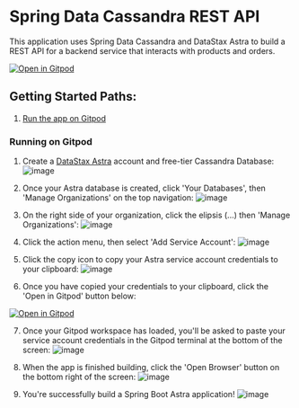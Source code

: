 # Spring Data Cassandra REST API

This application uses Spring Data Cassandra and DataStax Astra to build a REST API for a backend service that interacts with products and orders.

[![Open in Gitpod](https://gitpod.io/button/open-in-gitpod.svg)](https://gitpod.io/from-referrer)

## Getting Started Paths:
1. [Run the app on Gitpod](#running-on-gitpod)

### Running on Gitpod

1. Create a [DataStax Astra](https://astra.datastax.com/register?utm_source=github&utm_medium=referral&utm_campaign=spring-data-starter) account and free-tier Cassandra Database: 
![image](https://user-images.githubusercontent.com/3254549/90944037-75aa8180-e3d1-11ea-9b17-91929d55bc07.png)

   
2. Once your Astra database is created, click 'Your Databases', then 'Manage Organizations' on the top navigation: 
![image](https://user-images.githubusercontent.com/3254549/90944069-9f63a880-e3d1-11ea-834a-968ffe69e37b.png)
  
  
3. On the right side of your organization, click the elipsis (...) then 'Manage Organizations': 
![image](https://user-images.githubusercontent.com/3254549/90944096-c02bfe00-e3d1-11ea-9513-b3362cdfd77a.png)

4. Click the action menu, then select 'Add Service Account':
![image](https://user-images.githubusercontent.com/3254549/90944155-05503000-e3d2-11ea-9d2a-8c376b027358.png)

5. Click the copy icon to copy your Astra service account credentials to your clipboard:
![image](https://user-images.githubusercontent.com/3254549/90944221-3c264600-e3d2-11ea-9d04-46915f1c3731.png)

6. Once you have copied your credentials to your clipboard, click the 'Open in Gitpod' button below:

[![Open in Gitpod](https://gitpod.io/button/open-in-gitpod.svg)](https://gitpod.io/from-referrer)
   
7. Once your Gitpod workspace has loaded, you'll be asked to paste your service account credentials in the Gitpod terminal at the bottom of the screen:
![image](https://user-images.githubusercontent.com/3254549/90944321-e900c300-e3d2-11ea-9624-dae5f81b6a0a.png)

8. When the app is finished building, click the 'Open Browser' button on the bottom right of the screen:
![image](https://user-images.githubusercontent.com/3254549/90944371-249b8d00-e3d3-11ea-8305-b7d4fad9742c.png)

9. You're successfully build a Spring Boot Astra application!
![image](https://user-images.githubusercontent.com/3254549/90944387-439a1f00-e3d3-11ea-9df4-e8a5580c62cd.png)
